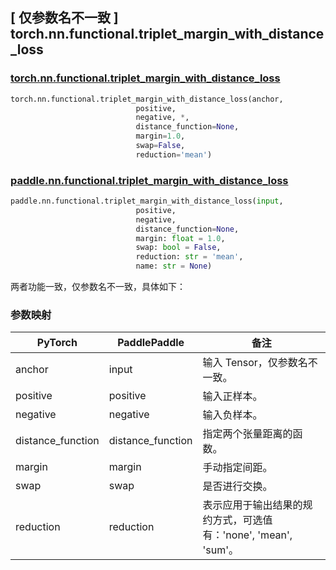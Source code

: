 ## [ 仅参数名不一致 ] torch.nn.functional.triplet_margin_with_distance_loss

### [torch.nn.functional.triplet_margin_with_distance_loss](https://pytorch.org/docs/stable/generated/torch.nn.functional.triplet_margin_with_distance_loss.html?highlight=triplet_margin_with_distance_loss#torch.nn.functional.triplet_margin_with_distance_loss)

```python
torch.nn.functional.triplet_margin_with_distance_loss(anchor,
                            positive,
                            negative, *,
                            distance_function=None,
                            margin=1.0,
                            swap=False,
                            reduction='mean')
```

### [paddle.nn.functional.triplet_margin_with_distance_loss](https://www.paddlepaddle.org.cn/documentation/docs/zh/develop/api/paddle/nn/functional/triplet_margin_with_distance_loss_cn.html)

```python
paddle.nn.functional.triplet_margin_with_distance_loss(input,
                            positive,
                            negative,
                            distance_function=None,
                            margin: float = 1.0,
                            swap: bool = False,
                            reduction: str = 'mean',
                            name: str = None)
```

两者功能一致，仅参数名不一致，具体如下：
### 参数映射

| PyTorch       | PaddlePaddle | 备注                                                   |
| ------------- | ------------ | ------------------------------------------------------ |
| anchor          | input         | 输入 Tensor，仅参数名不一致。                   |
| positive          | positive         | 输入正样本。                                 |
| negative          | negative         | 输入负样本。                                     |
| distance_function | distance_function |  指定两个张量距离的函数。                                      |
| margin          | margin         |  手动指定间距。                                  |
| swap          | swap         | 是否进行交换。                                  |
| reduction          | reduction         | 表示应用于输出结果的规约方式，可选值有：'none', 'mean', 'sum'。            |
